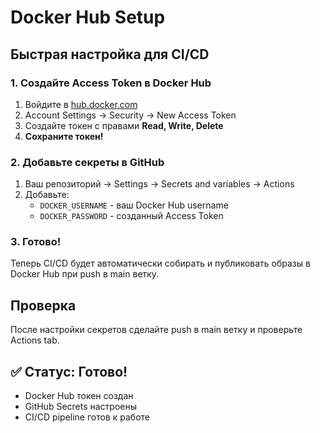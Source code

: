 # Docker Hub Setup

## Быстрая настройка для CI/CD

### 1. Создайте Access Token в Docker Hub
1. Войдите в [hub.docker.com](https://hub.docker.com)
2. Account Settings → Security → New Access Token
3. Создайте токен с правами **Read, Write, Delete**
4. **Сохраните токен!**

### 2. Добавьте секреты в GitHub
1. Ваш репозиторий → Settings → Secrets and variables → Actions
2. Добавьте:
   - `DOCKER_USERNAME` - ваш Docker Hub username
   - `DOCKER_PASSWORD` - созданный Access Token

### 3. Готово!
Теперь CI/CD будет автоматически собирать и публиковать образы в Docker Hub при push в main ветку.

## Проверка
После настройки секретов сделайте push в main ветку и проверьте Actions tab.

## ✅ Статус: Готово!
- Docker Hub токен создан
- GitHub Secrets настроены
- CI/CD pipeline готов к работе
